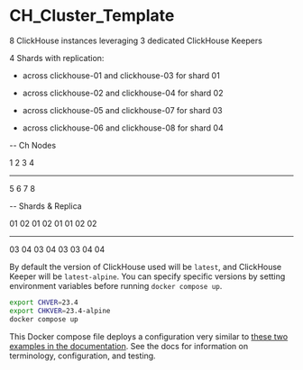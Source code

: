 # CH_Cluster_Template

8 ClickHouse instances leveraging 3 dedicated ClickHouse Keepers

4 Shards with replication:

- across clickhouse-01 and clickhouse-03 for shard 01
- across clickhouse-02 and clickhouse-04 for shard 02

- across clickhouse-05 and clickhouse-07 for shard 03
- across clickhouse-06 and clickhouse-08 for shard 04

-- Ch Nodes

1 2
3 4

---

5 6
7 8

-- Shards & Replica

01 02 01 02
01 01 02 02

---

03 04 03 04
03 03 04 04

By default the version of ClickHouse used will be `latest`, and ClickHouse Keeper
will be `latest-alpine`. You can specify specific versions by setting environment
variables before running `docker compose up`.

```bash
export CHVER=23.4
export CHKVER=23.4-alpine
docker compose up
```

This Docker compose file deploys a configuration very similar to [these two
examples in the documentation](https://clickhouse.com/docs/en/architecture/introduction).
See the docs for information on terminology, configuration, and testing.
